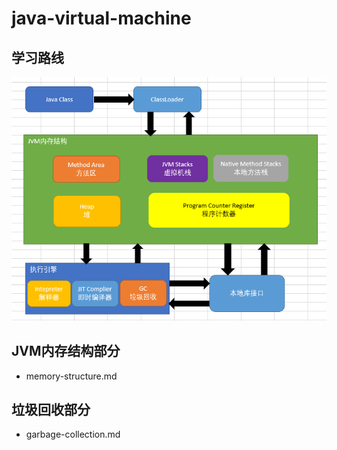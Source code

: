 # java-virtual-machine
## 学习路线

![学习路线图](pic/JVM.png)

## JVM内存结构部分

- memory-structure.md

## 垃圾回收部分

- garbage-collection.md

